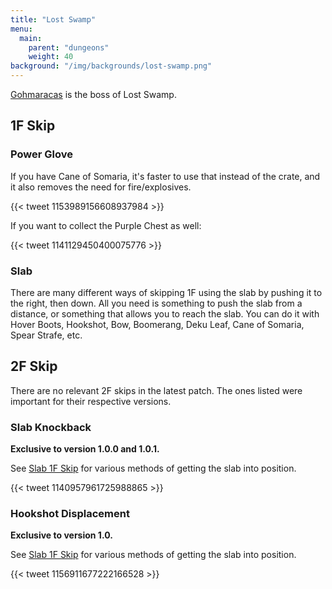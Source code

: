 ```yaml
---
title: "Lost Swamp"
menu:
  main:
    parent: "dungeons"
    weight: 40
background: "/img/backgrounds/lost-swamp.png"
---
```


[Gohmaracas](/bosses/gohmaracas) is the boss of Lost Swamp.

## 1F Skip

### Power Glove

If you have Cane of Somaria, it's faster to use that instead of the crate, and it also removes the need for fire/explosives.

{{< tweet 1153989156608937984 >}}

If you want to collect the Purple Chest as well:

{{< tweet 1141129450400075776 >}}

### Slab

There are many different ways of skipping 1F using the slab by pushing it to the right, then down.
All you need is something to push the slab from a distance, or something that allows you to reach the slab.
You can do it with Hover Boots, Hookshot, Bow, Boomerang, Deku Leaf, Cane of Somaria, Spear Strafe, etc.

## 2F Skip

There are no relevant 2F skips in the latest patch.
The ones listed were important for their respective versions.

### Slab Knockback

**Exclusive to version 1.0.0 and 1.0.1.**

See [Slab 1F Skip](#slab) for various methods of getting the slab into position.

{{< tweet 1140957961725988865 >}}

### Hookshot Displacement

**Exclusive to version 1.0.**

See [Slab 1F Skip](#slab) for various methods of getting the slab into position.

{{< tweet 1156911677222166528 >}}
